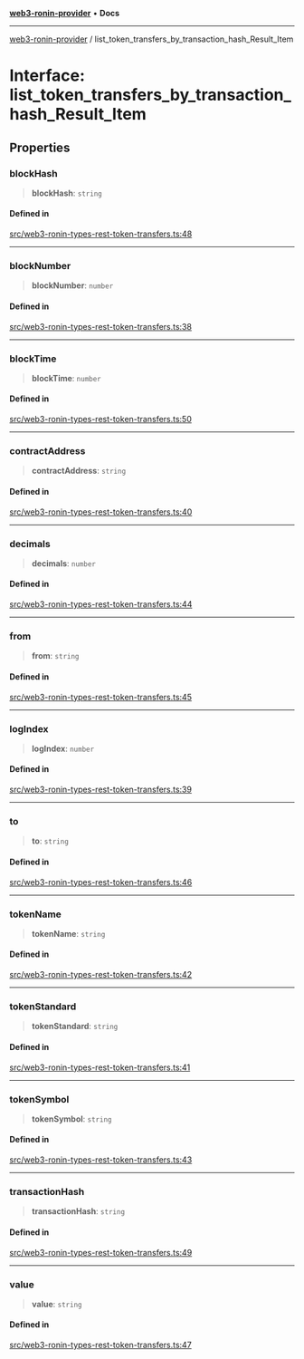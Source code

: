 [**web3-ronin-provider**](../README.md) • **Docs**

***

[web3-ronin-provider](../globals.md) / list\_token\_transfers\_by\_transaction\_hash\_Result\_Item

# Interface: list\_token\_transfers\_by\_transaction\_hash\_Result\_Item

## Properties

### blockHash

> **blockHash**: `string`

#### Defined in

[src/web3-ronin-types-rest-token-transfers.ts:48](https://github.com/chuacw/web3-ronin-provider/blob/a0101c455e71e221c1f508afff12749e77bf1fd8/src/web3-ronin-types-rest-token-transfers.ts#L48)

***

### blockNumber

> **blockNumber**: `number`

#### Defined in

[src/web3-ronin-types-rest-token-transfers.ts:38](https://github.com/chuacw/web3-ronin-provider/blob/a0101c455e71e221c1f508afff12749e77bf1fd8/src/web3-ronin-types-rest-token-transfers.ts#L38)

***

### blockTime

> **blockTime**: `number`

#### Defined in

[src/web3-ronin-types-rest-token-transfers.ts:50](https://github.com/chuacw/web3-ronin-provider/blob/a0101c455e71e221c1f508afff12749e77bf1fd8/src/web3-ronin-types-rest-token-transfers.ts#L50)

***

### contractAddress

> **contractAddress**: `string`

#### Defined in

[src/web3-ronin-types-rest-token-transfers.ts:40](https://github.com/chuacw/web3-ronin-provider/blob/a0101c455e71e221c1f508afff12749e77bf1fd8/src/web3-ronin-types-rest-token-transfers.ts#L40)

***

### decimals

> **decimals**: `number`

#### Defined in

[src/web3-ronin-types-rest-token-transfers.ts:44](https://github.com/chuacw/web3-ronin-provider/blob/a0101c455e71e221c1f508afff12749e77bf1fd8/src/web3-ronin-types-rest-token-transfers.ts#L44)

***

### from

> **from**: `string`

#### Defined in

[src/web3-ronin-types-rest-token-transfers.ts:45](https://github.com/chuacw/web3-ronin-provider/blob/a0101c455e71e221c1f508afff12749e77bf1fd8/src/web3-ronin-types-rest-token-transfers.ts#L45)

***

### logIndex

> **logIndex**: `number`

#### Defined in

[src/web3-ronin-types-rest-token-transfers.ts:39](https://github.com/chuacw/web3-ronin-provider/blob/a0101c455e71e221c1f508afff12749e77bf1fd8/src/web3-ronin-types-rest-token-transfers.ts#L39)

***

### to

> **to**: `string`

#### Defined in

[src/web3-ronin-types-rest-token-transfers.ts:46](https://github.com/chuacw/web3-ronin-provider/blob/a0101c455e71e221c1f508afff12749e77bf1fd8/src/web3-ronin-types-rest-token-transfers.ts#L46)

***

### tokenName

> **tokenName**: `string`

#### Defined in

[src/web3-ronin-types-rest-token-transfers.ts:42](https://github.com/chuacw/web3-ronin-provider/blob/a0101c455e71e221c1f508afff12749e77bf1fd8/src/web3-ronin-types-rest-token-transfers.ts#L42)

***

### tokenStandard

> **tokenStandard**: `string`

#### Defined in

[src/web3-ronin-types-rest-token-transfers.ts:41](https://github.com/chuacw/web3-ronin-provider/blob/a0101c455e71e221c1f508afff12749e77bf1fd8/src/web3-ronin-types-rest-token-transfers.ts#L41)

***

### tokenSymbol

> **tokenSymbol**: `string`

#### Defined in

[src/web3-ronin-types-rest-token-transfers.ts:43](https://github.com/chuacw/web3-ronin-provider/blob/a0101c455e71e221c1f508afff12749e77bf1fd8/src/web3-ronin-types-rest-token-transfers.ts#L43)

***

### transactionHash

> **transactionHash**: `string`

#### Defined in

[src/web3-ronin-types-rest-token-transfers.ts:49](https://github.com/chuacw/web3-ronin-provider/blob/a0101c455e71e221c1f508afff12749e77bf1fd8/src/web3-ronin-types-rest-token-transfers.ts#L49)

***

### value

> **value**: `string`

#### Defined in

[src/web3-ronin-types-rest-token-transfers.ts:47](https://github.com/chuacw/web3-ronin-provider/blob/a0101c455e71e221c1f508afff12749e77bf1fd8/src/web3-ronin-types-rest-token-transfers.ts#L47)
